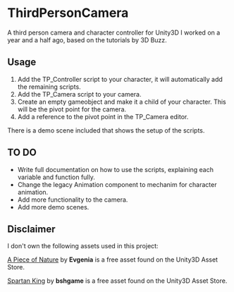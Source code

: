 # ThirdPersonCamera
A third person camera and character controller for Unity3D I worked on a year and a half ago, based on the tutorials by 3D Buzz.

<h2>Usage</h2>

<ol>
<li>Add the TP_Controller script to your character, it will automatically add the remaining scripts.</li>
<li>Add the TP_Camera script to your camera.</li>
<li>Create an empty gameobject and make it a child of your character. This will be the pivot point for the camera.</li>
<li>Add a reference to the pivot point in the TP_Camera editor.</li>
</ol>
There is a demo scene included that shows the setup of the scripts.

<h2>TO DO</h2>

<ul>
<li>Write full documentation on how to use the scripts, explaining each variable and function fully.</li>
<li>Change the legacy Animation component to mechanim for character animation.</li>
<li>Add more functionality to the camera.</li>
<li>Add more demo scenes.</li>
</ul>

<h2>Disclaimer</h2>
I don't own the following assets used in this project:
<p>
  <a href="https://www.assetstore.unity3d.com/en/#!/content/40538">A Piece of Nature</a> by <b>Evgenia</b> is a free asset found on the Unity3D Asset Store.
</p>
<p>
  <a href="https://www.assetstore.unity3d.com/en/#!/content/1735">Spartan King</a> by <b>bshgame</b> is a free asset found on the Unity3D Asset Store.
</p>
